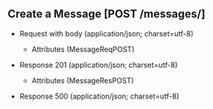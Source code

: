 ## Create a Message [POST /messages/]

+ Request with body (application/json; charset=utf-8)

    + Attributes (MessageReqPOST)

+ Response 201 (application/json; charset=utf-8)

    + Attributes (MessageResPOST)

+ Response 500 (application/json; charset=utf-8)
